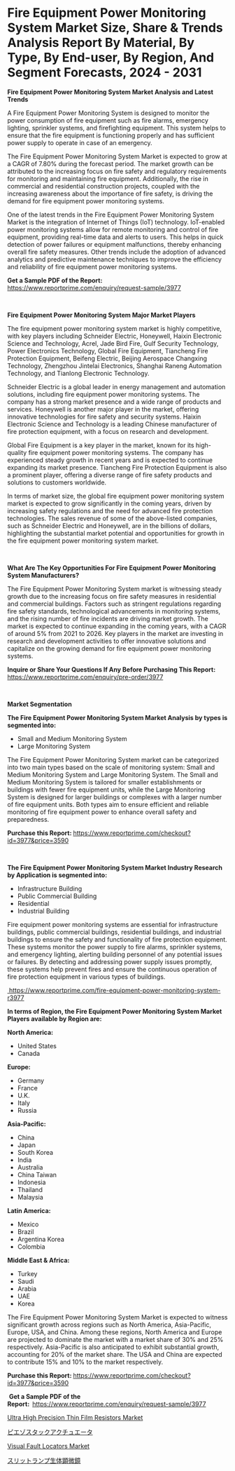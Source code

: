 <p><h1>Fire Equipment Power Monitoring System Market Size, Share & Trends Analysis Report By Material, By Type, By End-user, By Region, And Segment Forecasts, 2024 - 2031</h1></p><p><strong>Fire Equipment Power Monitoring System Market Analysis and Latest Trends</strong></p>
<p><p>A Fire Equipment Power Monitoring System is designed to monitor the power consumption of fire equipment such as fire alarms, emergency lighting, sprinkler systems, and firefighting equipment. This system helps to ensure that the fire equipment is functioning properly and has sufficient power supply to operate in case of an emergency.</p><p>The Fire Equipment Power Monitoring System Market is expected to grow at a CAGR of 7.80% during the forecast period. The market growth can be attributed to the increasing focus on fire safety and regulatory requirements for monitoring and maintaining fire equipment. Additionally, the rise in commercial and residential construction projects, coupled with the increasing awareness about the importance of fire safety, is driving the demand for fire equipment power monitoring systems.</p><p>One of the latest trends in the Fire Equipment Power Monitoring System Market is the integration of Internet of Things (IoT) technology. IoT-enabled power monitoring systems allow for remote monitoring and control of fire equipment, providing real-time data and alerts to users. This helps in quick detection of power failures or equipment malfunctions, thereby enhancing overall fire safety measures. Other trends include the adoption of advanced analytics and predictive maintenance techniques to improve the efficiency and reliability of fire equipment power monitoring systems.</p></p>
<p><strong>Get a Sample PDF of the Report:&nbsp;</strong> <a href="https://www.reportprime.com/enquiry/request-sample/3977">https://www.reportprime.com/enquiry/request-sample/3977</a></p>
<p>&nbsp;</p>
<p><strong>Fire Equipment Power Monitoring System Major Market Players</strong></p>
<p><p>The fire equipment power monitoring system market is highly competitive, with key players including Schneider Electric, Honeywell, Haixin Electronic Science and Technology, Acrel, Jade Bird Fire, Gulf Security Technology, Power Electronics Technology, Global Fire Equipment, Tiancheng Fire Protection Equipment, Beifeng Electric, Beijing Aerospace Changxing Technology, Zhengzhou Jintelai Electronics, Shanghai Raneng Automation Technology, and Tianlong Electronic Technology.</p><p>Schneider Electric is a global leader in energy management and automation solutions, including fire equipment power monitoring systems. The company has a strong market presence and a wide range of products and services. Honeywell is another major player in the market, offering innovative technologies for fire safety and security systems. Haixin Electronic Science and Technology is a leading Chinese manufacturer of fire protection equipment, with a focus on research and development.</p><p>Global Fire Equipment is a key player in the market, known for its high-quality fire equipment power monitoring systems. The company has experienced steady growth in recent years and is expected to continue expanding its market presence. Tiancheng Fire Protection Equipment is also a prominent player, offering a diverse range of fire safety products and solutions to customers worldwide.</p><p>In terms of market size, the global fire equipment power monitoring system market is expected to grow significantly in the coming years, driven by increasing safety regulations and the need for advanced fire protection technologies. The sales revenue of some of the above-listed companies, such as Schneider Electric and Honeywell, are in the billions of dollars, highlighting the substantial market potential and opportunities for growth in the fire equipment power monitoring system market.</p></p>
<p>&nbsp;</p>
<p><strong>What Are The Key Opportunities For Fire Equipment Power Monitoring System Manufacturers?</strong></p>
<p><p>The Fire Equipment Power Monitoring System market is witnessing steady growth due to the increasing focus on fire safety measures in residential and commercial buildings. Factors such as stringent regulations regarding fire safety standards, technological advancements in monitoring systems, and the rising number of fire incidents are driving market growth. The market is expected to continue expanding in the coming years, with a CAGR of around 5% from 2021 to 2026. Key players in the market are investing in research and development activities to offer innovative solutions and capitalize on the growing demand for fire equipment power monitoring systems.</p></p>
<p><strong>Inquire or Share Your Questions If Any Before Purchasing This Report:</strong> <a href="https://www.reportprime.com/enquiry/pre-order/3977">https://www.reportprime.com/enquiry/pre-order/3977</a></p>
<p>&nbsp;</p>
<p><strong>Market Segmentation</strong></p>
<p><strong>The Fire Equipment Power Monitoring System Market Analysis by types is segmented into:</strong></p>
<p><ul><li>Small and Medium Monitoring System</li><li>Large Monitoring System</li></ul></p>
<p><p>The Fire Equipment Power Monitoring System market can be categorized into two main types based on the scale of monitoring system: Small and Medium Monitoring System and Large Monitoring System. The Small and Medium Monitoring System is tailored for smaller establishments or buildings with fewer fire equipment units, while the Large Monitoring System is designed for larger buildings or complexes with a larger number of fire equipment units. Both types aim to ensure efficient and reliable monitoring of fire equipment power to enhance overall safety and preparedness.</p></p>
<p><strong>Purchase this Report:&nbsp;</strong><a href="https://www.reportprime.com/checkout?id=3977&price=3590">https://www.reportprime.com/checkout?id=3977&price=3590</a></p>
<p>&nbsp;</p>
<p><strong>The Fire Equipment Power Monitoring System Market Industry Research by Application is segmented into:</strong></p>
<p><ul><li>Infrastructure Building</li><li>Public Commercial Building</li><li>Residential</li><li>Industrial Building</li></ul></p>
<p><p>Fire equipment power monitoring systems are essential for infrastructure buildings, public commercial buildings, residential buildings, and industrial buildings to ensure the safety and functionality of fire protection equipment. These systems monitor the power supply to fire alarms, sprinkler systems, and emergency lighting, alerting building personnel of any potential issues or failures. By detecting and addressing power supply issues promptly, these systems help prevent fires and ensure the continuous operation of fire protection equipment in various types of buildings.</p></p>
<p><a href="https://www.reportprime.com/fire-equipment-power-monitoring-system-r3977">&nbsp;https://www.reportprime.com/fire-equipment-power-monitoring-system-r3977</a></p>
<p><strong>In terms of Region, the Fire Equipment Power Monitoring System Market Players available by Region are:</strong></p>
<p>
    <p> <strong> North America: </strong>
        <ul>
            <li>United States</li>
            <li>Canada</li>
        </ul>
        </p> 
    <p> <strong> Europe: </strong>
        <ul>
            <li>Germany</li>
            <li>France</li>
            <li>U.K.</li>
            <li>Italy</li>
            <li>Russia</li>
        </ul>
        </p> 
    <p> <strong> Asia-Pacific: </strong>
        <ul>
            <li>China</li>
            <li>Japan</li>
            <li>South Korea</li>
            <li>India</li>
            <li>Australia</li>
            <li>China Taiwan</li>
            <li>Indonesia</li>
            <li>Thailand</li>
            <li>Malaysia</li>
        </ul>
        </p> 
    <p> <strong> Latin America: </strong>
        <ul>
            <li>Mexico</li>
            <li>Brazil</li>
            <li>Argentina Korea</li>
            <li>Colombia</li>
        </ul>
        </p> 
    <p> <strong> Middle East & Africa: </strong>
        <ul>
            <li>Turkey</li>
            <li>Saudi</li>
            <li>Arabia</li>
            <li>UAE</li>
            <li>Korea</li>
        </ul>
    </p>
    </p>
<p><p>The Fire Equipment Power Monitoring System Market is expected to witness significant growth across regions such as North America, Asia-Pacific, Europe, USA, and China. Among these regions, North America and Europe are projected to dominate the market with a market share of 30% and 25% respectively. Asia-Pacific is also anticipated to exhibit substantial growth, accounting for 20% of the market share. The USA and China are expected to contribute 15% and 10% to the market respectively.</p></p>
<p><strong>Purchase this Report: </strong><a href="https://www.reportprime.com/checkout?id=3977&price=3590">https://www.reportprime.com/checkout?id=3977&price=3590</a></p>
<p>&nbsp;<strong>Get a Sample PDF of the Report:&nbsp;&nbsp;</strong><a href="https://www.reportprime.com/enquiry/request-sample/3977">https://www.reportprime.com/enquiry/request-sample/3977</a></p>
<p><strong></strong></p>
<p><p><a href="https://github.com/SashaBeier2023/Market-Research-Report-List-1/blob/main/ultra-high-precision-thin-film-resistors-market.md">Ultra High Precision Thin Film Resistors Market</a></p><p><a href="https://github.com/JoanaNitzsche/Market-Research-Report-List-1/blob/main/436420973336.md">ピエゾスタックアクチュエータ</a></p><p><a href="https://github.com/ashman753/Market-Research-Report-List-1/blob/main/visual-fault-locators-market.md">Visual Fault Locators Market</a></p><p><a href="https://github.com/KaliMetz2023/Market-Research-Report-List-1/blob/main/594569173337.md">スリットランプ生体顕微鏡</a></p></p>